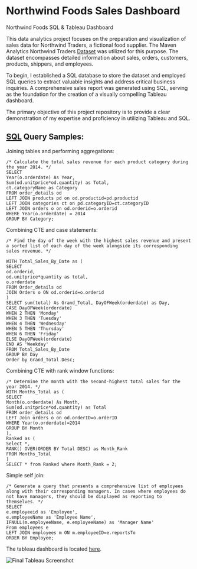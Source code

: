 # Northwind Foods Sales Dashboard

Northwind Foods SQL &amp; Tableau Dashboard

This data analytics project focuses on the preparation and visualization of sales data for Northwind Traders, a fictional food supplier. The Maven Analytics Northwind Traders [Dataset](https://www.mavenanalytics.io/data-playground?dataStructure=2lXwWbWANQgI727tVx3DRC) was utilized for this purpose. The dataset encompasses detailed information about sales, orders, customers, products, shippers, and employees.

To begin, I established a SQL database to store the dataset and employed SQL queries to extract valuable insights and address critical business inquiries. A comprehensive sales report was generated using SQL, serving as the foundation for the creation of a visually compelling Tableau dashboard.

The primary objective of this project repository is to provide a clear demonstration of my expertise and proficiency in utilizing Tableau and SQL. 

[SQL](https://github.com/MyrthaDestra/Northwind/blob/main/Northwind%20Traders%20SQL.sql)
**Query Samples:**
---

Joining tables and performing aggregations:
```
/* Calculate the total sales revenue for each product category during the year 2014. */
SELECT 
Year(o.orderdate) As Year,
Sum(od.unitprice*od.quantity) as Total,
ct.categoryName as Category
FROM order_details od
LEFT JOIN products pd on od.productid=pd.productid
LEFT JOIN categories ct on pd.categoryID=ct.categoryID
LEFT JOIN orders o on od.orderid=o.orderid
WHERE Year(o.orderdate) = 2014
GROUP BY Category;
```

Combining CTE and case statements:
```
/* Find the day of the week with the highest sales revenue and present a sorted list of each day of the week alongside its corresponding sales revenue. */

WITH Total_Sales_By_Date as (
SELECT 
od.orderid, 
od.unitprice*quantity as total,
o.orderdate
FROM Order_details od
JOIN Orders o ON od.orderid=o.orderid
)
SELECT sum(total) As Grand_Total, DayOFWeek(orderdate) as Day,
CASE DayOFWeek(orderdate)
WHEN 2 THEN 'Monday'
WHEN 3 THEN 'Tuesday'
WHEN 4 THEN 'Wednesday'
WHEN 5 THEN 'Thursday'
WHEN 6 THEN 'Friday'
ELSE DayOFWeek(orderdate)
END AS 'Weekday'
FROM Total_Sales_By_Date 
GROUP BY Day
Order by Grand_Total Desc;
```
Combining CTE with rank window functions:
```
/* Determine the month with the second-highest total sales for the year 2014. */
WITH Months_Total as (
SELECT 
Month(o.orderdate) As Month, 
Sum(od.unitprice*od.quantity) as Total
FROM order_details od
LEFT Join orders o on od.orderID=o.orderID
WHERE Year(o.orderdate)=2014
GROUP BY Month
), 
Ranked as (
Select *, 
RANK() OVER(ORDER BY Total DESC) as Month_Rank
FROM Months_Total
) 
SELECT * from Ranked where Month_Rank = 2;
```

Simple self join: 
```
/* Generate a query that presents a comprehensive list of employees along with their corresponding managers. In cases where employees do not have managers, they should be displayed as reporting to themselves. */
SELECT
e.employeeid as 'Employee',
e.employeeName as 'Employee Name',
IFNULL(m.employeeName, e.employeeName) as 'Manager Name'
From employees e
LEFT JOIN employees m ON m.employeeID=e.reportsTo
ORDER BY Employee;
```

The tableau dashboard is located [here](https://public.tableau.com/app/profile/myrtha.destra/viz/NorthwindFoodsSalesDashboard/SalesOverview).

![Final Tableau Screenshot](https://github.com/MyrthaDestra/Northwind/assets/134890000/f6ad473d-30e7-41f6-9d55-0e57e4c76fd0)



